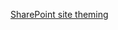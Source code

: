 [SharePoint site theming](https://docs.microsoft.com/en-us/sharepoint/dev/declarative-customization/site-theming/sharepoint-site-theming-overview)